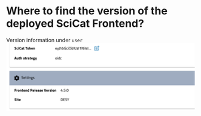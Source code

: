 # Where to find the version of the deployed SciCat Frontend?

Version information under ```user```
![version information of frontend](img/versionInfoFrontend.png)